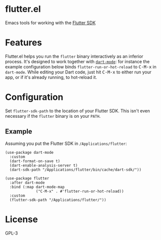 # flutter.el

Emacs tools for working with the [Flutter SDK](https://flutter.io/)

# Features

Flutter.el helps you run the `flutter` binary interactively as an inferior
process. It's designed to work together with
[`dart-mode`](https://github.com/bradyt/dart-mode): for instance the example
configuration below binds `flutter-run-or-hot-reload` to <kbd>C-M-x</kbd> in
`dart-mode`. While editing your Dart code, just hit <kbd>C-M-x</kbd> to either
run your app, or if it's already running, to hot-reload it.

# Configuration

Set `flutter-sdk-path` to the location of your Flutter SDK. This isn't even
necessary if the `flutter` binary is on your `PATH`.

## Example

Assuming you put the Flutter SDK in `/Applications/flutter`:

```elisp
(use-package dart-mode
  :custom
  (dart-format-on-save t)
  (dart-enable-analysis-server t)
  (dart-sdk-path "/Applications/flutter/bin/cache/dart-sdk/"))

(use-package flutter
  :after dart-mode
  :bind (:map dart-mode-map
              ("C-M-x" . #'flutter-run-or-hot-reload))
  :custom
  (flutter-sdk-path "/Applications/flutter/"))
```

# License
GPL-3
